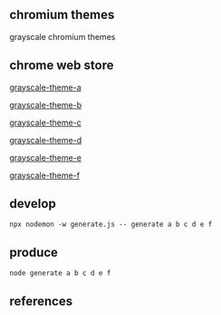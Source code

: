 
## chromium themes

grayscale chromium themes

## chrome web store

[grayscale-theme-a](https://chrome.google.com/webstore/detail/meoofmdfjbnfmaahcobjgblhndicnkkc)

[grayscale-theme-b](https://chrome.google.com/webstore/detail/hhogopapidbkidbecnokjchibokgcehh)

[grayscale-theme-c](https://chrome.google.com/webstore/detail/klmacoccldkhbcdmkenjjlhagakfoknc)

[grayscale-theme-d](https://chrome.google.com/webstore/detail/gegofpbdcjlnpkpalkpjelbabkdhhcab)

[grayscale-theme-e](https://chrome.google.com/webstore/detail/aoemklilpaniidbikgkpeojbebecmfcj)

[grayscale-theme-f](https://chrome.google.com/webstore/detail/glhikdnhmkbjgicehiodllcdidjiggcf)

## develop

```shell
npx nodemon -w generate.js -- generate a b c d e f
```

## produce

```shell
node generate a b c d e f
```

## references

[](https://developer.chrome.com/docs/extensions/mv2/overview/)

[](https://developer.chrome.com/docs/extensions/mv2/manifest/)
